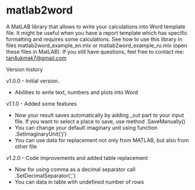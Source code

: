 # matlab2word
A MatLAB library that allows to write your calculations into Word template file.
It might be useful when you have a report template which has specific formatting and requires some calculations.
See how to use this library in files matlab2word_example_en.mlx or matlab2word_example_ru.mlx (open these files in MatLAB). If you still have questions, feel free to contact me: tan4ukmak7@gmail.com


Version history

v1.0.0 - Initial version.
-   Abilities to write text, numbers and plots into Word

v1.1.0 - Added some features
-   Now your result saves automatically by adding _out part to your input file.
If you want to select a place to save, use method .SaveManually()
-   You can change your default imaginary unit using function .SetImaginaryUnit('j')
-   You can use data for replacement not only from MATLAB, but also from other file

v1.2.0 - Code improvements and added table replacement
-   Now for using comma as a decimal separator call .SetDecimalSeparator(',')
-   You can data in table with undefined number of rows
